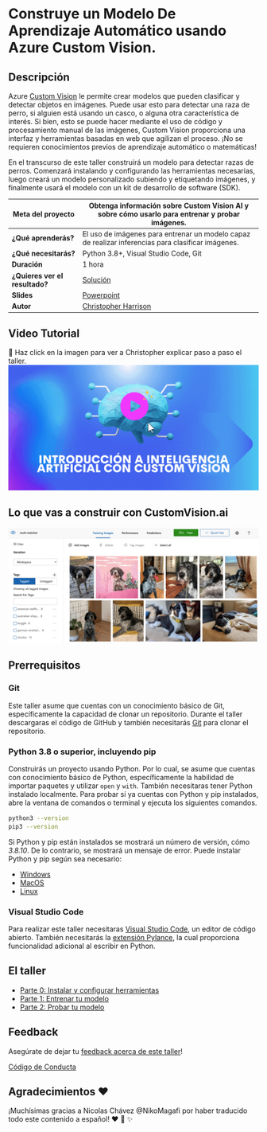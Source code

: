 # Construye un Modelo De Aprendizaje Automático usando Azure Custom Vision.  

## Descripción

Azure [Custom Vision](https://docs.microsoft.com/azure/cognitive-services/custom-vision-service/?WT.mc_id=academic-49102-chrhar) le permite crear modelos que pueden clasificar y detectar objetos en imágenes. Puede usar esto para detectar una raza de perro, si alguien está usando un casco, o alguna otra característica de interés. Si bien, esto se puede hacer mediante el uso de código y procesamiento manual de las imágenes, Custom Vision proporciona una interfaz y herramientas basadas en web que agilizan el proceso. ¡No se requieren conocimientos previos de aprendizaje automático o matemáticas! 

En el transcurso de este taller construirá un modelo para detectar razas de perros. Comenzará instalando y configurando las herramientas necesarias, luego creará un modelo personalizado subiendo y etiquetando imágenes, y finalmente usará el modelo con un kit de desarrollo de software (SDK). 

| **Meta del proyecto**              | Obtenga información sobre Custom Vision AI y sobre cómo usarlo para entrenar y probar imágenes.                                    |
| ----------------------------- | --------------------------------------------------------------------- |
| **¿Qué aprenderás?**       |El uso de imágenes para entrenar un modelo capaz de realizar inferencias para clasificar imágenes. |
| **¿Qué necesitarás?**          | Python 3.8+, Visual Studio Code, Git |
| **Duración**                  | 1 hora                                                                |
| **¿Quieres ver el resultado?** | [Solución](./solucion/)                         |
| **Slides** | [Powerpoint](./slides_ES.pptx)
| **Autor** | [Christopher Harrison](https://geektrainer.dev)

## Video Tutorial
🎥 Haz click en la imagen para ver a Christopher explicar paso a paso el taller. 
[![Recorrido del taller](../../images/video.gif)](https://youtu.be/YWTDxcHAfkA "workshop walk-through")

## Lo que vas a construir con CustomVision.ai

![demo image](../../images/demo.png)

## Prerrequisitos

### Git

Este taller asume que cuentas con un conocimiento básico de Git, específicamente la capacidad de clonar un repositorio. Durante el taller descargaras el código de GitHub y también necesitarás [Git](https://git-scm.com/) para clonar el repositorio. 


### Python 3.8 o superior, incluyendo pip

Construirás un proyecto usando Python. Por lo cual, se asume que cuentas con conocimiento básico de Python, específicamente la habilidad de importar paquetes y utilizar `open` y `with`. También necesitaras tener Python instalado localmente. Para probar sí ya cuentas con Python y pip instalados, abre la ventana de comandos o terminal y ejecuta los siguientes comandos.  

```bash
python3 --version
pip3 --version
```
Si Python y pip están instalados se mostrará un número de versión, cómo *3.8.10*. De lo contrario, se mostrará un mensaje de error. Puede instalar Python y pip según sea necesario: 

- [Windows](https://docs.microsoft.com/windows/python/beginners?WT.mc_id=academic-49102-chrhar#install-python)
- [MacOS](https://www.python.org/downloads/macos/)
- [Linux](https://packaging.python.org/guides/installing-using-linux-tools/)

### Visual Studio Code

Para realizar este taller necesitaras [Visual Studio Code](https://code.visualstudio.com?WT.mc_id=academic-49102-chrhar), un editor de código abierto. También necesitarás la [extensión Pylance](https://marketplace.visualstudio.com/items?itemName=ms-python.vscode-pylance&WT.mc_id=academic-49102-chrhar), la cual proporciona funcionalidad adicional al escribir en Python. 

## El taller

- [Parte 0: Instalar y configurar herramientas](./setup-es.md)
- [Parte 1: Entrenar tu modelo](./train-es.md)
- [Parte 2: Probar tu modelo](./predict-es.md)

## Feedback

Asegúrate de dejar tu [feedback acerca de este taller](https://forms.office.com/r/MdhJWMZthR)!

[Código de Conducta](../../../../CODE_OF_CONDUCT.md)

## Agradecimientos ❤️ 

¡Muchísimas gracias a Nicolas Chávez @NikoMagafi por haber traducido todo este contenido a español! ❤️ 🚀 ✨  

